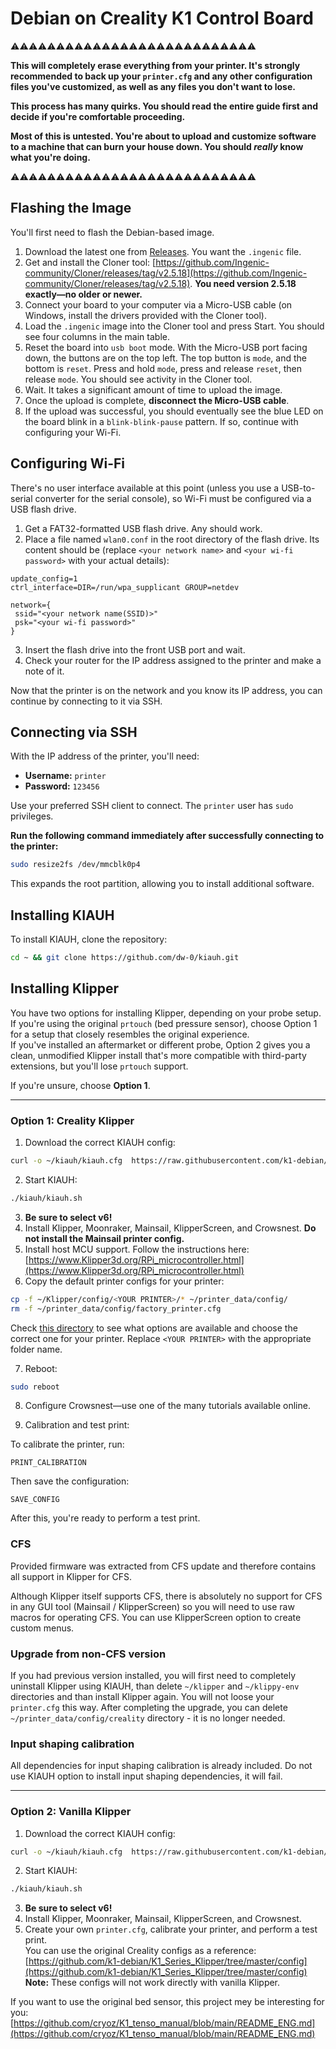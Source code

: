 # Debian on Creality K1 Control Board

⚠️⚠️⚠️⚠️⚠️⚠️⚠️⚠️⚠️⚠️⚠️⚠️⚠️⚠️⚠️⚠️⚠️⚠️⚠️⚠️⚠️⚠️⚠️⚠️⚠️⚠️⚠️

**This will completely erase everything from your printer. It's strongly recommended to back up your `printer.cfg` and any other configuration files you've customized, as well as any files you don't want to lose.**

**This process has many quirks. You should read the entire guide first and decide if you're comfortable proceeding.**

**Most of this is untested. You're about to upload and customize software to a machine that can burn your house down. You should *really* know what you're doing.**

⚠️⚠️⚠️⚠️⚠️⚠️⚠️⚠️⚠️⚠️⚠️⚠️⚠️⚠️⚠️⚠️⚠️⚠️⚠️⚠️⚠️⚠️⚠️⚠️⚠️⚠️⚠️

## Flashing the Image

You'll first need to flash the Debian-based image.

1. Download the latest one from [Releases](https://github.com/k1-debian/images/releases). You want the `.ingenic` file.
2. Get and install the Cloner tool: [https://github.com/Ingenic-community/Cloner/releases/tag/v2.5.18](https://github.com/Ingenic-community/Cloner/releases/tag/v2.5.18). **You need version 2.5.18 exactly—no older or newer.**
3. Connect your board to your computer via a Micro-USB cable (on Windows, install the drivers provided with the Cloner tool).
4. Load the `.ingenic` image into the Cloner tool and press Start. You should see four columns in the main table.
5. Reset the board into `usb boot` mode. With the Micro-USB port facing down, the buttons are on the top left. The top button is `mode`, and the bottom is `reset`. Press and hold `mode`, press and release `reset`, then release `mode`. You should see activity in the Cloner tool.
6. Wait. It takes a significant amount of time to upload the image.
7. Once the upload is complete, **disconnect the Micro-USB cable**.
8. If the upload was successful, you should eventually see the blue LED on the board blink in a `blink-blink-pause` pattern. If so, continue with configuring your Wi-Fi.

## Configuring Wi-Fi

There's no user interface available at this point (unless you use a USB-to-serial converter for the serial console), so Wi-Fi must be configured via a USB flash drive.

1. Get a FAT32-formatted USB flash drive. Any should work.
2. Place a file named `wlan0.conf` in the root directory of the flash drive. Its content should be (replace `<your network name>` and `<your wi-fi password>` with your actual details):

```
update_config=1
ctrl_interface=DIR=/run/wpa_supplicant GROUP=netdev

network={
 ssid="<your network name(SSID)>"
 psk="<your wi-fi password>"
}
```

3. Insert the flash drive into the front USB port and wait.
4. Check your router for the IP address assigned to the printer and make a note of it.

Now that the printer is on the network and you know its IP address, you can continue by connecting to it via SSH.

## Connecting via SSH

With the IP address of the printer, you'll need:

* **Username:** `printer`  
* **Password:** `123456`

Use your preferred SSH client to connect. The `printer` user has `sudo` privileges.

**Run the following command immediately after successfully connecting to the printer:**

```bash
sudo resize2fs /dev/mmcblk0p4
```

This expands the root partition, allowing you to install additional software.

## Installing KIAUH

To install KIAUH, clone the repository:

```bash
cd ~ && git clone https://github.com/dw-0/kiauh.git
```

## Installing Klipper

You have two options for installing Klipper, depending on your probe setup.  
If you're using the original `prtouch` (bed pressure sensor), choose Option 1 for a setup that closely resembles the original experience.  
If you've installed an aftermarket or different probe, Option 2 gives you a clean, unmodified Klipper install that's more compatible with third-party extensions, but you'll lose `prtouch` support.

If you're unsure, choose **Option 1**.

---

### Option 1: Creality Klipper

1. Download the correct KIAUH config:
```bash
curl -o ~/kiauh/kiauh.cfg  https://raw.githubusercontent.com/k1-debian/images/refs/heads/master/kiauh/creality-Klipper.cfg
```
2. Start KIAUH:
```bash
./kiauh/kiauh.sh
```
3. **Be sure to select v6!**
4. Install Klipper, Moonraker, Mainsail, KlipperScreen, and Crowsnest. **Do not install the Mainsail printer config.**
5. Install host MCU support. Follow the instructions here: [https://www.Klipper3d.org/RPi_microcontroller.html](https://www.Klipper3d.org/RPi_microcontroller.html)
6. Copy the default printer configs for your printer:
```bash
cp -f ~/Klipper/config/<YOUR PRINTER>/* ~/printer_data/config/
rm -f ~/printer_data/config/factory_printer.cfg
```

Check [this directory](https://github.com/k1-debian/K1_Series_Klipper/tree/master/config) to see what options are available and choose the correct one for your printer. Replace `<YOUR PRINTER>` with the appropriate folder name.

7. Reboot:
```bash
sudo reboot
```

8. Configure Crowsnest—use one of the many tutorials available online.

9. Calibration and test print:

To calibrate the printer, run:
```
PRINT_CALIBRATION
```
Then save the configuration:
```
SAVE_CONFIG
```

After this, you're ready to perform a test print.

### CFS

Provided firmware was extracted from CFS update and therefore contains all support in Klipper for CFS.

Although Klipper itself supports CFS, there is absolutely no support for CFS in any GUI tool (Mainsail / KlipperScreen) so you will need to use raw macros for operating CFS. You can use KlipperScreen option to create custom menus.


### Upgrade from non-CFS version

If you had previous version installed, you will first need to completely uninstall Klipper using KIAUH, than delete `~/klipper` and `~/klippy-env` directories and than install Klipper again. You will not loose your `printer.cfg` this way. After completing the upgrade, you can delete `~/printer_data/config/creality` directory - it is no longer needed.

### Input shaping calibration

All dependencies for input shaping calibration is already included. Do not use KIAUH option to install input shaping dependencies, it will fail.

---

### Option 2: Vanilla Klipper

1. Download the correct KIAUH config:
```bash
curl -o ~/kiauh/kiauh.cfg  https://raw.githubusercontent.com/k1-debian/images/refs/heads/master/kiauh/vanilla-Klipper.cfg
```
2. Start KIAUH:
```bash
./kiauh/kiauh.sh
```
3. **Be sure to select v6!**
4. Install Klipper, Moonraker, Mainsail, KlipperScreen, and Crowsnest.
5. Create your own `printer.cfg`, calibrate your printer, and perform a test print.  
   You can use the original Creality configs as a reference: [https://github.com/k1-debian/K1_Series_Klipper/tree/master/config](https://github.com/k1-debian/K1_Series_Klipper/tree/master/config)  
   **Note:** These configs will not work directly with vanilla Klipper.

If you want to use the original bed sensor, this project mey be interesting for you: [https://github.com/cryoz/K1_tenso_manual/blob/main/README_ENG.md](https://github.com/cryoz/K1_tenso_manual/blob/main/README_ENG.md)